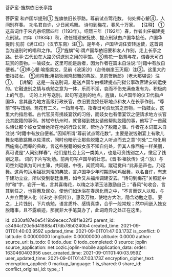 菩萨蛮-旌旗依旧长亭路

菩萨蛮
和卢国华提刑①
旌旗依旧长亭路。尊前试点莺花数。
何处捧心颦④，人间别样春。
功名君自许，少日闻鸡舞。
诗句到梅花，春风十万家。
【注释】
①这首词作于宋光宗绍熙四年（1193年）。绍熙三年（1192年）春，作者出任福建提点刑狱。四年（1193年）秋，改任福建安抚使、提点刑狱由卢国华接任。卢国华提刑:见前《满江红》（汉节东南）注①。是年冬，卢国华调任安转运使，这首词当为送别时的唱和之作。
②“旌旗”句:谓卢国华依旧要和友人作别，走上长亭之路。长亭:古代设在大路旁供送别之用的亭馆。
③莺花:一指莺与花，谓春天可资玩赏的景物。一喻妓女。这里可能是后者，因为作者在篇末自注说:“时籍中有放自便者。”
④捧心颦:喻指美女。见前《浣溪沙》（台倚崩崖玉灭瘢）注③。这里大约借指妓女。
⑤闻鸡舞:用祖狄闻鸡起舞的典故。见前贺新郎》（老大那堪说）注①。
【讲解】
这是一首送别词，是送卢国华由福建提点刑狱公事改官建安转运使的。它融送别之情与劝勉之意为一体，乐而不淫，哀而不伤充满奋发有为，积极向上的气息。
词的上片写送别。起句写送别的地点。旌旗，以卢国华的仪卫代指卢国华，言其虽为地方高级行政长官，依旧要变换任职地点和友人在长亭作别。“尊前”句写饯别。莺花有二义，一指莺与花、指春日可资玩赏之景物，一指妓女，这里大约指后者。古代官员有携妓宴饮的习俗，而妓女也有借宴饮之便请求地方长官允其脱籍的事例。苏轼守杭州时，就曾碰到妓女请他帮助脱籍的事，他写了一首藏头诗让那个妓女交给她所在地的行政长官，帮他办了脱籍之事。作者在本词篇末自注说:“时籍中有放自便者。”因知所谓“尊前试点莺花数”。主要是说饯别宴上有歌儿舞女唱歌跳舞以佐清欢，同时也暗示让那些脱籍之人听点而去之意“何处”二句化用西施病心而颦的典故，言这些脱籍的妓女虽不知自何处，但其人像西施一样美丽，真可说是“人间别样春”，他们是社会上另一类美人，也是可资饯别之人，缴足了饯别之意。
词的下片写劝勉。前两句写卢国华的壮志。《晋书·祖狄传》说:“（狄）与司空刘琨俱为司州主簿，共同寝，中夜，闻荒鸡鸣，蹴琨觉曰:“此非恶声也。乃起舞。这两句运用祖狄刘琨的典故，言卢国华少年时期即闻鸡起舞，以名自许，有志于建功立业，所以受到朝廷重用，如今又从福州调建安去。“诗句到梅花”关照题中的“和”字，宕开一笔，言其喜梅花，以梅之冰清玉洁激励自己；“春风”句收合，言其到任之，也将惠及民众，使他们如沐浴在春风化雨之中，“不言而饮人以和，与人并立而使人化（《宋史·李侗传》），惠及万物，使地方大治，隐含劝勉之意。
要之，上片饯别，下片劝勉，语言质朴、感情真挚，合乎一般常规；然中间嵌入妓女脱籍事，且不露痕迹，那就非大手笔莫办了，此词奇异之处正在这里。

id: d330af87e0e5419b9ececc7d8f1e32f3
parent_id: c3494cf20e5d41888a417db78b0240b4
created_time: 2021-09-01T01:40:03.959Z
updated_time: 2021-09-01T01:47:03.173Z
is_conflict: 0
latitude: 0.00000000
longitude: 0.00000000
altitude: 0.0000
author: 
source_url: 
is_todo: 0
todo_due: 0
todo_completed: 0
source: joplin
source_application: net.cozic.joplin-mobile
application_data: 
order: 1630460403956
user_created_time: 2021-09-01T01:40:03.959Z
user_updated_time: 2021-09-01T01:47:03.173Z
encryption_cipher_text: 
encryption_applied: 0
markup_language: 1
is_shared: 0
share_id: 
conflict_original_id: 
type_: 1